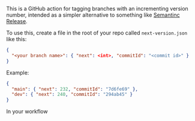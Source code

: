 This is a GitHub action for tagging branches with an incrementing version number, intended as a simpler alternative to something like [Semantinc Release](https://github.com/semantic-release/semantic-release).

To use this, create a file in the root of your repo called `next-version.json` like this:

```json
{
  "<your branch name>": { "next": <int>, "commitId": "<commit id>" }
}
```

Example:

```json
{
  "main": { "next": 232, "commitId": "7d6fe69" },
  "dev": { "next": 240, "commitId": "294ab45" }
}
```

In your workflow
